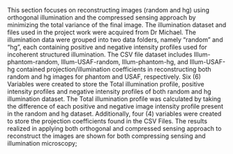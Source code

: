 This section focuses on reconstructing images (random and hg) using orthogonal illumination and the compressed sensing approach by minimizing the total variance of the final image. The illumination dataset and files used in the project work were acquired from Dr Michael. The illumination data were grouped into two data folders, namely “random” and “hg”, each containing positive and negative intensity profiles used for incoherent structured illumination. 
The CSV file dataset includes Illum-phantom-random, Illum-USAF-random, Illum-phantom-hg, and Illum-USAF-hg contained projection/illumination coefficients in reconstructing both 
random and hg images for phantom and USAF, respectively.
Six (6) Variables were created to store the Total illumination profile, positive intensity profiles and negative intensity profiles of both random and hg illumination dataset. The Total illumination  profile was calculated by taking the difference of each positive and negative image intensity profile present in the random and hg dataset. Additionally, four (4) variables were created to store the projection coefficients found in the CSV Files.
The results realized in applying both orthogonal and compressed sensing approach to reconstruct the images are shown for both compressing sensing and illumination microscopy;
